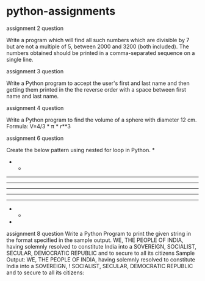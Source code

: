 # python-assignments

assignment 2 question

Write a program which will find all such numbers which are divisible by 7 but are not a
multiple of 5, between 2000 and 3200 (both included). The numbers obtained should be
printed in a comma-separated sequence on a single line.

assignment  3 question

Write a Python program to accept the user's first and last name and then getting them
printed in the the reverse order with a space between first name and last name.

assignment  4 question

Write a Python program to find the volume of a sphere with diameter 12 cm.
Formula: V=4/3 * π * r**3

assignment  6 question

Create the below pattern using nested for loop in Python.
*
* *
* * *
* * * *
* * * * *
* * * *
* * *
* *
*

assignment  8 question
Write a Python Program to print the given string in the format specified in the sample
output.
WE, THE PEOPLE OF INDIA, having solemnly resolved to constitute India into a
SOVEREIGN, SOCIALIST, SECULAR, DEMOCRATIC REPUBLIC and to secure to all
its citizens
Sample Output:
WE, THE PEOPLE OF INDIA,
  having solemnly resolved to constitute India into a SOVEREIGN, !
    SOCIALIST, SECULAR, DEMOCRATIC REPUBLIC
    and to secure to all its citizens:
